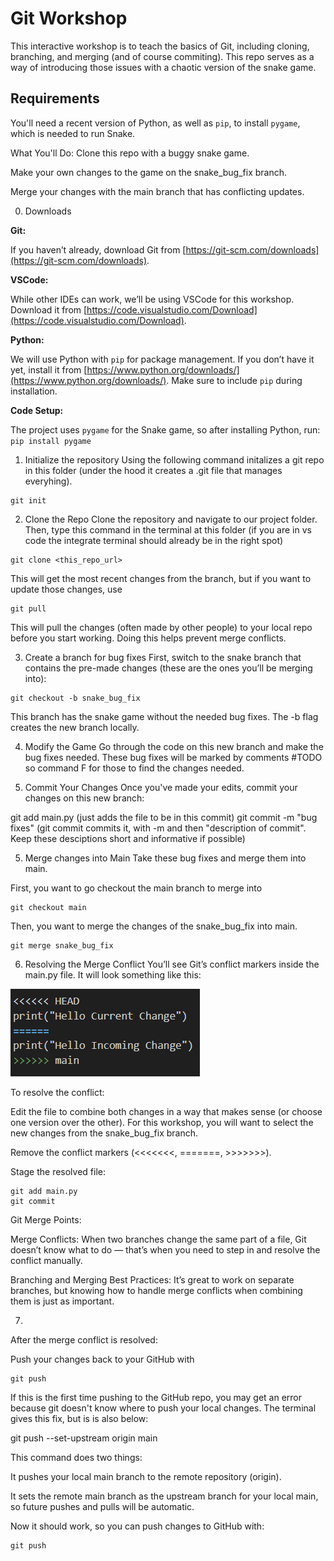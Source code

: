 # Git Workshop

This interactive workshop is to teach the basics of Git, including cloning, branching, and merging (and of course commiting). This repo serves as a way of introducing those issues with a chaotic version of the snake game.

## Requirements

You'll need a recent version of Python, as well as `pip`, to install `pygame`, which is needed to run Snake.

What You'll Do:
Clone this repo with a buggy snake game.

Make your own changes to the game on the snake_bug_fix branch.

Merge your changes with the main branch that has conflicting updates.

0. Downloads

**Git:**

If you haven’t already, download Git from [https://git-scm.com/downloads](https://git-scm.com/downloads).

**VSCode:**

While other IDEs can work, we’ll be using VSCode for this workshop. Download it from [https://code.visualstudio.com/Download](https://code.visualstudio.com/Download).

**Python:**

We will use Python with `pip` for package management. If you don’t have it yet, install it from [https://www.python.org/downloads/](https://www.python.org/downloads/). Make sure to include `pip` during installation.

**Code Setup:**

The project uses `pygame` for the Snake game, so after installing Python, run:
    ```
    pip install pygame
    ```

1. Initialize the repository 
Using the following command initalizes a git repo in this folder (under the hood it creates a .git file that manages everyhing).

```
git init
```

2. Clone the Repo
Clone the repository and navigate to our project folder. Then, type this command in the terminal at this folder
(if you are in vs code the integrate terminal should already be in the right spot)

```
git clone <this_repo_url>
```

This will get the most recent changes from the branch, but if you want to update those changes,
use 

```
git pull
```

This will pull the changes (often made by other people) to your local repo before you start working.
Doing this helps prevent merge conflicts.

3. Create a branch for bug fixes
First, switch to the snake branch that contains the pre-made changes (these are the ones you’ll be merging into):

```
git checkout -b snake_bug_fix
```

This branch has the snake game without the needed bug fixes. The -b flag creates the new branch locally.


4. Modify the Game
Go through the code on this new branch and make the bug fixes needed. These bug fixes will be marked by comments
\#TODO
so command F for those to find the changes needed.

4. Commit Your Changes
Once you've made your edits, commit your changes on this new branch:

git add main.py
(just adds the file to be in this commit)
git commit -m "bug fixes"
(git commit commits it, with -m and then "description of commit". Keep these desciptions short and informative if possible)

5. Merge changes into Main
Take these bug fixes and merge them into main. 

First, you want to go checkout the main branch to merge into

```
git checkout main
```

Then, you want to merge the changes of the snake_bug_fix into main.

```
git merge snake_bug_fix
```


6. Resolving the Merge Conflict
You’ll see Git’s conflict markers inside the main.py file. It will look something like this:

![alt text](merge_conflict.png)

To resolve the conflict:

Edit the file to combine both changes in a way that makes sense (or choose one version over the other).
For this workshop, you will want to select the new changes from the snake_bug_fix branch.

Remove the conflict markers (<<<<<<<, =======, >>>>>>>).

Stage the resolved file:

```
git add main.py
git commit
```

Git Merge Points:

Merge Conflicts: When two branches change the same part of a file, Git doesn’t know what to do — that’s when you need to step in and resolve the conflict manually.

Branching and Merging Best Practices: It’s great to work on separate branches, but knowing how to handle merge conflicts when combining them is just as important.


7.

After the merge conflict is resolved:

Push your changes back to your GitHub with 

```
git push 
```

If this is the first time pushing to the GitHub repo, you may get an error because git doesn't know where to push
your local changes. The terminal gives this fix, but is is also below:

git push --set-upstream origin main

This command does two things:

It pushes your local main branch to the remote repository (origin).

It sets the remote main branch as the upstream branch for your local main, so future pushes and pulls will be automatic.

Now it should work, so you can push changes to GitHub with:

```
git push
```
